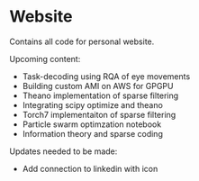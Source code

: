 # Website

Contains all code for personal website.

Upcoming content:

* Task-decoding using RQA of eye movements
* Building custom AMI on AWS for GPGPU
* Theano implementation of sparse filtering
* Integrating scipy optimize and theano
* Torch7 implementaiton of sparse filtering
* Particle swarm optimzation notebook
* Information theory and sparse coding

Updates needed to be made:

* Add connection to linkedin with icon